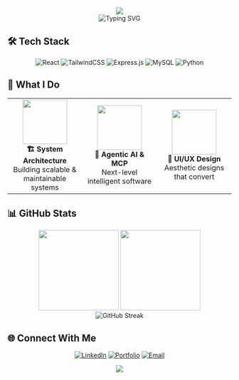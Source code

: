 <div align="center">
  <img src="https://capsule-render.vercel.app/api?type=waving&color=gradient&customColorList=6,11,20&height=180&section=header&text=Hey%20I'm%20[Your%20Name]&fontSize=42&fontColor=fff&animation=twinkling&fontAlignY=32"/>
</div>

<div align="center">
  <img src="https://readme-typing-svg.herokuapp.com?font=Fira+Code&size=22&duration=3000&pause=1000&color=00D9FF&center=true&vCenter=true&width=600&lines=🎓+Computer+Engineering+Graduate;⚡+Full+Stack+Developer;🤖+AI+%26+MCP+Enthusiast;🎨+UI%2FUX+Design+Lover;📈+20x+Productivity+with+AI" alt="Typing SVG" />
</div>

## 🛠️ Tech Stack

<div align="center">

![React](https://img.shields.io/badge/React-20232A?style=for-the-badge&logo=react&logoColor=61DAFB)
![TailwindCSS](https://img.shields.io/badge/Tailwind_CSS-38B2AC?style=for-the-badge&logo=tailwind-css&logoColor=white)
![Express.js](https://img.shields.io/badge/Express.js-000000?style=for-the-badge&logo=express&logoColor=white)
![MySQL](https://img.shields.io/badge/MySQL-005C84?style=for-the-badge&logo=mysql&logoColor=white)
![Python](https://img.shields.io/badge/Python-FFD43B?style=for-the-badge&logo=python&logoColor=blue)

</div>

## 🚀 What I Do

<table align="center">
<tr>
<td align="center" width="33%">
<img src="https://media.giphy.com/media/SWoSkN6DxTszqIKEqv/giphy.gif" width="100">
<br><strong>🏗️ System Architecture</strong>
<br>Building scalable & maintainable systems
</td>
<td align="center" width="33%">
<img src="https://media.giphy.com/media/LMt9638dO8dftAjtco/giphy.gif" width="100">
<br><strong>🤖 Agentic AI & MCP</strong>
<br>Next-level intelligent software
</td>
<td align="center" width="33%">
<img src="https://media.giphy.com/media/du3J3cXyzhj75IOgvA/giphy.gif" width="100">
<br><strong>🎨 UI/UX Design</strong>
<br>Aesthetic designs that convert
</td>
</tr>
</table>

## 📊 GitHub Stats

<div align="center">
  <img height="180em" src="https://github-readme-stats.vercel.app/api?username=yourusername&show_icons=true&theme=radical&include_all_commits=true&count_private=true&hide_border=true"/>
  <img height="180em" src="https://github-readme-stats.vercel.app/api/top-langs/?username=yourusername&layout=compact&langs_count=8&theme=radical&hide_border=true"/>
</div>

<div align="center">
  <img src="https://github-readme-streak-stats.herokuapp.com/?user=yourusername&theme=radical&hide_border=true" alt="GitHub Streak" />
</div>

## 🌐 Connect With Me

<div align="center">
  
[![LinkedIn](https://img.shields.io/badge/LinkedIn-0077B5?style=for-the-badge&logo=linkedin&logoColor=white&labelColor=0077B5)](your-linkedin)
[![Portfolio](https://img.shields.io/badge/Portfolio-FF5722?style=for-the-badge&logo=google-chrome&logoColor=white&labelColor=FF5722)](your-portfolio)
[![Email](https://img.shields.io/badge/Email-D14836?style=for-the-badge&logo=gmail&logoColor=white&labelColor=D14836)](mailto:your-email)

</div>

<div align="center">
  <img src="https://capsule-render.vercel.app/api?type=waving&color=gradient&customColorList=6,11,20&height=100&section=footer"/>
</div>

